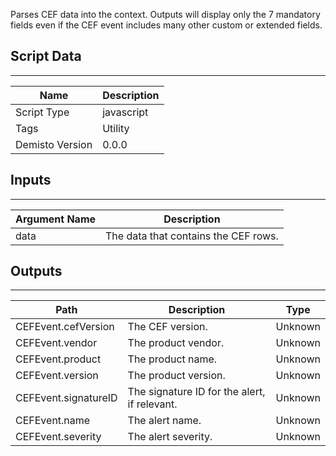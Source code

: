 Parses CEF data into the context. Outputs will display only the 7 mandatory fields even if the CEF event includes many other custom or extended fields.

## Script Data
---

| **Name** | **Description** |
| --- | --- |
| Script Type | javascript |
| Tags | Utility |
| Demisto Version | 0.0.0 |

## Inputs
---

| **Argument Name** | **Description** |
| --- | --- |
| data | The data that contains the CEF rows. |

## Outputs
---

| **Path** | **Description** | **Type** |
| --- | --- | --- |
| CEFEvent.cefVersion | The CEF version. | Unknown |
| CEFEvent.vendor | The product vendor. | Unknown |
| CEFEvent.product | The product name. | Unknown |
| CEFEvent.version | The product version. | Unknown |
| CEFEvent.signatureID | The signature ID for the alert, if relevant. | Unknown |
| CEFEvent.name | The alert name. | Unknown |
| CEFEvent.severity | The alert severity. | Unknown |
